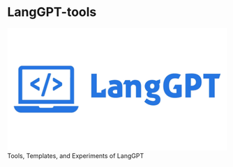 # LangGPT-tools
![langgpt](https://github.com/sci-m-wang/LangGPT-tools/blob/main/langgpt.png)
Tools, Templates, and Experiments of LangGPT
